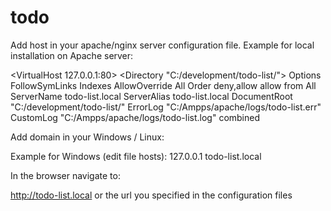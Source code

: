 # todo
Add host in your apache/nginx server configuration file. 
Example for local installation on Apache server:

<VirtualHost 127.0.0.1:80>
	<Directory "C:/development/todo-list/">
		Options FollowSymLinks Indexes
		AllowOverride All
		Order deny,allow
		allow from All
	</Directory>
	ServerName todo-list.local
	ServerAlias todo-list.local
	DocumentRoot "C:/development/todo-list/"
	ErrorLog "C:/Ampps/apache/logs/todo-list.err"
	CustomLog "C:/Ampps/apache/logs/todo-list.log" combined
</VirtualHost>

Add domain in your Windows / Linux:

Example for Windows (edit file hosts):
127.0.0.1	todo-list.local

In the browser navigate to:

http://todo-list.local or the url you specified in the configuration files


